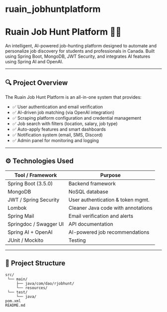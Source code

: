 # ruain_jobhuntplatform

# Ruain Job Hunt Platform 🧠💼

An intelligent, AI-powered job-hunting platform designed to automate and personalize job discovery for students and professionals in Canada. Built using Spring Boot, MongoDB, JWT Security, and integrates AI features using Spring AI and OpenAI.

---

## 🔍 Project Overview

The Ruain Job Hunt Platform is an all-in-one system that provides:

- ✅ User authentication and email verification
- ✅ AI-driven job matching (via OpenAI integration)
- ✅ Scraping platform configuration and credential management
- ✅ Job search with filters (location, salary, job type)
- ✅ Auto-apply features and smart dashboards
- ✅ Notification system (email, SMS, Discord)
- ✅ Admin panel for monitoring and logging

---

## ⚙️ Technologies Used

| Tool / Framework       | Purpose                            |
|------------------------|-------------------------------------|
| Spring Boot (3.5.0)    | Backend framework                   |
| MongoDB                | NoSQL database                      |
| JWT / Spring Security  | User authentication & token mgmt.  |
| Lombok                 | Cleaner Java code with annotations  |
| Spring Mail            | Email verification and alerts       |
| Springdoc / Swagger UI | API documentation                   |
| Spring AI + OpenAI     | AI-powered job recommendations      |
| JUnit / Mockito        | Testing                             |

---

## 📁 Project Structure

```shell
src/
 └── main/
     ├── java/com/dao/rjobhunt/
     └── resources/
 └── test/
     └── java/
pom.xml
README.md

